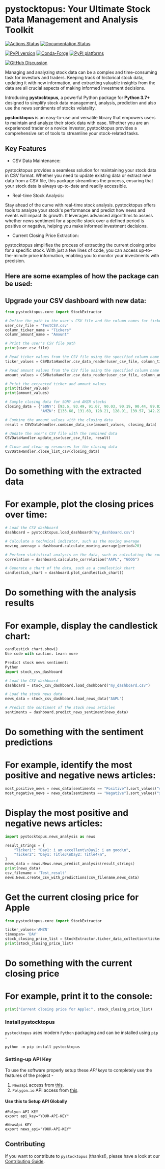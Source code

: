 # pystocktopus: Your Ultimate Stock Data Management and Analysis Toolkit

[![Actions Status][actions-badge]][actions-link]
[![Documentation Status][rtd-badge]][rtd-link]

[![PyPI version][pypi-version]][pypi-link]
[![Conda-Forge][conda-badge]][conda-link]
[![PyPI platforms][pypi-platforms]][pypi-link]

[![GitHub Discussion][github-discussions-badge]][github-discussions-link]



<!-- SPHINX-START -->

<!-- prettier-ignore-start -->
[actions-badge]:            https://github.com/Akhil-Sharma30/pystocktopus/workflows/CI/badge.svg
[actions-link]:             https://github.com/Akhil-Sharma30/pystocktopus/actions
[conda-badge]:              https://img.shields.io/conda/vn/conda-forge/pystocktopus
[conda-link]:               https://github.com/conda-forge/pystocktopus-feedstock
[github-discussions-badge]: https://img.shields.io/static/v1?label=Discussions&message=Ask&color=blue&logo=github
[github-discussions-link]:  https://github.com/Akhil-Sharma30/pystocktopus/discussions
[pypi-link]:                https://pypi.org/project/pystocktopus/
[pypi-platforms]:           https://img.shields.io/pypi/pyversions/pystocktopus
[pypi-version]:             https://img.shields.io/pypi/v/pystocktopus
[rtd-badge]:                https://readthedocs.org/projects/pystocktopus/badge/?version=latest
[rtd-link]:                 https://pystocktopus.readthedocs.io/en/latest/?badge=latest

<!-- prettier-ignore-end -->
Managing and analyzing stock data can be a complex and time-consuming task for investors and traders. Keeping track of historical stock data, updating it with new information, and extracting valuable insights from the data are all crucial aspects of making informed investment decisions. 

Introducing **pystocktopus**, a powerful Python package for **Python 3.7+** designed to simplify stock data management, analysis, prediction and also use the news sentiments of stocks volatality.

**pystocktopus** is an easy-to-use and versatile library that empowers users to maintain and analyze their stock data with ease. Whether you are an experienced trader or a novice investor, pystocktopus provides a comprehensive set of tools to streamline your stock-related tasks.

## Key Features

* CSV Data Maintenance:

pystocktopus provides a seamless solution for maintaining your stock data in CSV format. Whether you need to update existing data or extract new data from a CSV file, this package streamlines the process, ensuring that your stock data is always up-to-date and readily accessible.

* Real-time Stock Analysis:

Stay ahead of the curve with real-time stock analysis. pystocktopus offers tools to analyze your stock's performance and predict how news and events will impact its growth. It leverages advanced algorithms to assess whether news sentiment for a specific stock over a defined period is positive or negative, helping you make informed investment decisions.

* Current Closing Price Extraction:

pystocktopus simplifies the process of extracting the current closing price for a specific stock. With just a few lines of code, you can access up-to-the-minute price information, enabling you to monitor your investments with precision.

## Here are some examples of how the package can be used:

## Upgrade your CSV dashboard with new data:
```.py
from pystocktopus.core import StockExtractor

# Define the path to the user's CSV file and the column names for tickers and amounts
user_csv_file = 'TestCSV.csv'
column_ticker_name = "Tickers"
column_amount_name = "Amount"

# Print the user's CSV file path
print(user_csv_file)

# Read ticker values from the CSV file using the specified column name
ticker_values = CSVDataHandler.csv_data_reader(user_csv_file, column_ticker_name)

# Read amount values from the CSV file using the specified column name
amount_values = CSVDataHandler.csv_data_reader(user_csv_file, column_amount_name)

# Print the extracted ticker and amount values
print(ticker_values)
print(amount_values)

# Sample closing data for SONY and AMZN stocks
closing_data = {'SONY': [93.6, 93.49, 91.07, 90.03, 90.19, 90.44, 89.82, 83.85], 
                'AMZN': [133.68, 131.69, 128.21, 128.91, 139.57, 142.22, 139.94, 137.85]}

# Combine the amount values with the closing data
result = CSVDataHandler.combine_data_csv(amount_values, closing_data)

# Update the user's CSV file with the combined data
CSVDataHandler.update_csv(user_csv_file, result)

# Close and clean up resources for the closing data
CSVDataHandler.close_list_csv(closing_data)

```

# Do something with the extracted data
# For example, plot the closing prices over time:

```.py
# Load the CSV dashboard
dashboard = pystocktopus.load_dashboard("my_dashboard.csv")

# Calculate a technical indicator, such as the moving average
moving_average = dashboard.calculate_moving_average(period=20)

# Perform statistical analysis on the data, such as calculating the correlation between two stocks
correlation = dashboard.calculate_correlation("AAPL", "GOOG")

# Generate a chart of the data, such as a candlestick chart
candlestick_chart = dashboard.plot_candlestick_chart()
```

# Do something with the analysis results
# For example, display the candlestick chart:
```.py
candlestick_chart.show()
Use code with caution. Learn more

Predict stock news sentiment:
Python
import stock_csv_dashboard

# Load the CSV dashboard
dashboard = stock_csv_dashboard.load_dashboard("my_dashboard.csv")

# Load the stock news data
news_data = stock_csv_dashboard.load_news_data("AAPL")

# Predict the sentiment of the stock news articles
sentiments = dashboard.predict_news_sentiment(news_data)
```

# Do something with the sentiment predictions
# For example, identify the most positive and negative news articles:
```.py
most_positive_news = news_data[sentiments == "Positive"].sort_values("score", ascending=False).head(1)
most_negative_news = news_data[sentiments == "Negative"].sort_values("score", ascending=True).head(1)
```

# Display the most positive and negative news articles:
```.py
import pystocktopus.news_analysis as news

result_strings = {
    "Ticker1": "Day1: i am excellent\nDay2: i am good\n",
    "Ticker2": "Day1: Title3\nDay2: Title4\n",
}
news_data = news.News.news_predict_analysis(result_strings)
print(news_data)
csv_filename = 'Test_result'
news.News.create_csv_with_predictions(csv_filename,news_data)
```

# Get the current closing price for Apple
```.py
from pystocktopus.core import StockExtractor

ticker_values='AMZN'
timespan= 'DAY'
stock_closing_price_list = StockExtractor.ticker_data_collection(ticker_values,'day',1,'2023-08-09')
print(stock_closing_price_list)
```

# Do something with the current closing price
# For example, print it to the console:
```.py
print("Current closing price for Apple:", stock_closing_price_list)
```

### Install pystocktopus

`pystocktopus` uses modern `Python` packaging and can be installed using `pip` -
```
python -m pip install pystocktopus
```
### Setting-up API Key
To use the software properly setup these *API keys* to completely use the features of the 
project -

1. `Newsapi` access from [this](https://newsapi.org/).
2. `Polygon.io` API access from [this](https://polygon.io/).

#### Use this to Setup API Globally
```
#Polyon API KEY
export api_key="YOUR-API-KEY"

#NewsApi KEY
export news_api="YOUR-API-KEY"

```

## Contributing

If you want to contribute to `pystocktopus` (thanks!), please have a look at our
[Contributing Guide](https://github.com/Akhil-Sharma30/pystocktopus/blob/main/CONTRIBUTING.md).